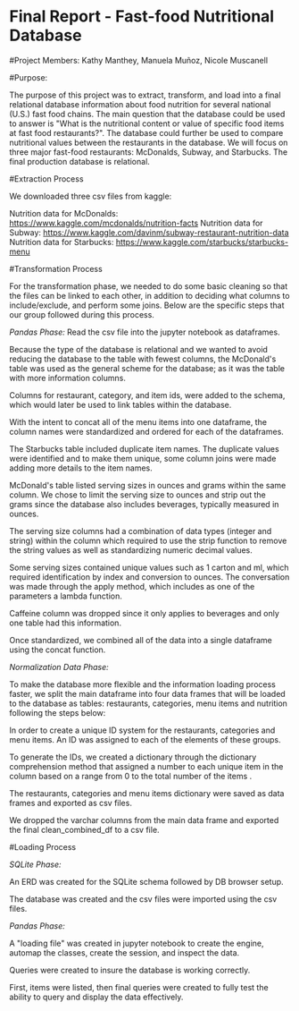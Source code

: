 # Final Report - Fast-food Nutritional Database

#Project Members: Kathy Manthey, Manuela Muñoz, Nicole Muscanell

#Purpose:

The purpose of this project was to extract, transform, and load into a final relational database information about food nutrition for several national (U.S.) fast food chains. The main question that the database could be used to answer is "What is the nutritional content or value of specific food items at fast food restaurants?". The database could further be used to compare nutritional values between the restaurants in the database. We will focus on three major fast-food restaurants: McDonalds, Subway, and Starbucks. The final production database is relational.

#Extraction Process

We downloaded three csv files from kaggle:

Nutrition data for McDonalds: https://www.kaggle.com/mcdonalds/nutrition-facts
Nutrition data for Subway: https://www.kaggle.com/davinm/subway-restaurant-nutrition-data
Nutrition data for Starbucks: https://www.kaggle.com/starbucks/starbucks-menu


#Transformation Process 

For the transformation phase, we needed to do some basic cleaning so that the files can be
linked to each other, in addition to deciding what columns to include/exclude, and perform
some joins. Below are the specific steps that our group followed during this process.

*Pandas Phase:*
Read the csv file into the jupyter notebook as dataframes.

Because the type of the database is relational and we wanted to avoid reducing the database to the table with fewest columns, the McDonald's table was used as the general scheme for the database; as it was  the table with more information columns.

Columns for restaurant, category, and item ids, were added to the schema, which would later be used to link tables within the database.

With the intent to concat all of the menu items into one dataframe, the column names were standardized and ordered for each of the dataframes.

The Starbucks table included duplicate item names. The duplicate values were identified and to make them unique, some column joins were made adding more details to the item names.

McDonald's table listed serving sizes in ounces and grams within the same column.  We chose to limit the serving size to ounces and strip out the grams since the database also includes beverages, typically measured in ounces. 

The serving size columns had a combination of data types (integer and string)  within the column which required to use the strip function to remove the string values as well as standardizing numeric decimal values.

Some serving sizes contained unique values such as 1 carton and ml,  which required identification by index and conversion to ounces. The conversation was made through the apply method, which includes as one of the parameters a lambda function.

Caffeine column was dropped since it only applies to beverages and only one table had this information.

Once standardized, we combined all of the data into a single dataframe using the concat function. 

*Normalization Data Phase:*

To make the database more flexible and the information loading process faster, we split the main dataframe into four data frames that will be loaded to the database as tables: restaurants, categories, menu items and nutrition following the steps below:

In order to create a unique ID system for the restaurants, categories and menu items. An ID was assigned to each of the elements of these groups. 

To generate the IDs, we created a dictionary through the dictionary comprehension method that assigned a number to each unique item in the column based on a range from 0 to the total number of the items . 

The restaurants, categories and menu items dictionary were saved as data frames and exported as csv files. 

We dropped the varchar columns from the main data frame and exported the final clean_combined_df to a csv file.

#Loading Process

*SQLite Phase:*

An ERD was created for the SQLite schema followed by DB browser setup.

The database was created and the csv files were imported using the csv files.

*Pandas Phase:*

A "loading file" was created in jupyter notebook to create the engine, automap the classes, create the session, and inspect the data.

Queries were created to insure the database is working correctly.

First, items were listed, then final queries were created to fully test the ability to query and display the data effectively.

